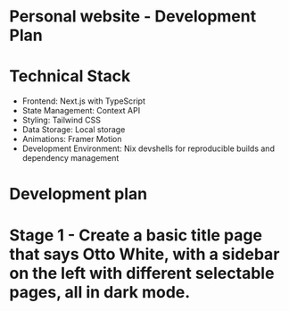 # Personal website - Development Plan

# Technical Stack
- Frontend: Next.js with TypeScript
- State Management: Context API
- Styling: Tailwind CSS
- Data Storage: Local storage
- Animations: Framer Motion
- Development Environment: Nix devshells for reproducible builds and dependency management

# Development plan
# Stage 1 - Create a basic title page that says Otto White, with a sidebar on the left with different selectable pages, all in dark mode.